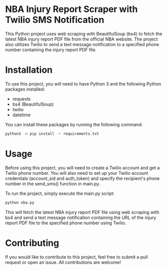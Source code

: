 # NBA Injury Report Scraper with Twilio SMS Notification

This Python project uses web scraping with BeautifulSoup (bs4) to fetch the latest NBA injury report PDF file from the official NBA website. The project also utilizes Twilio to send a text message notification to a specified phone number containing the injury report PDF file.

# Installation
To use this project, you will need to have Python 3 and the following Python packages installed:

- requests
- bs4 (BeautifulSoup)
- twilio
- datetime

You can install these packages by running the following command:

```bash
python3 -m pip install -r requirements.txt
```

# Usage
Before using this project, you will need to create a Twilio account and get a Twilio phone number. You will also need to set up your Twilio account credentials (account_sid and auth_token) and specify the recipient's phone number in the send_sms() function in main.py.

To run the project, simply execute the main.py script:

``` bash
python nba.py
```
This will fetch the latest NBA injury report PDF file using web scraping with bs4 and send a text message notification containing the URL of the injury report PDF file to the specified phone number using Twilio.

# Contributing
If you would like to contribute to this project, feel free to submit a pull request or open an issue. All contributions are welcome!
